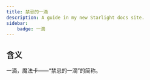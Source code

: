 ```yaml
---
title: 禁忌的一滴
description: A guide in my new Starlight docs site.
sidebar:
    badge: 一滴
---
```


## 含义

一滴，魔法卡——“禁忌的一滴”的简称。
